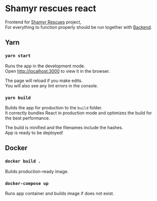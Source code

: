 # Shamyr rescues react

Frontend for [Shamyr Rescues](https://github.com/prixladi/shamyr-rescues) project,<br />
For everything to function properly should be run together with [Backend](https://github.com/prixladi/shamyr-rescues-server).

## Yarn

### `yarn start`

Runs the app in the development mode.<br />
Open [http://localhost:3000](http://localhost:3000) to view it in the browser.

The page will reload if you make edits.<br />
You will also see any lint errors in the console.

### `yarn build`

Builds the app for production to the `build` folder.<br />
It correctly bundles React in production mode and optimizes the build for the best performance.

The build is minified and the filenames include the hashes.<br />
App is ready to be deployed!

## Docker

### `docker build .`

Builds production-ready image.

### `docker-compose up`

Runs app container and builds image if does not exist.